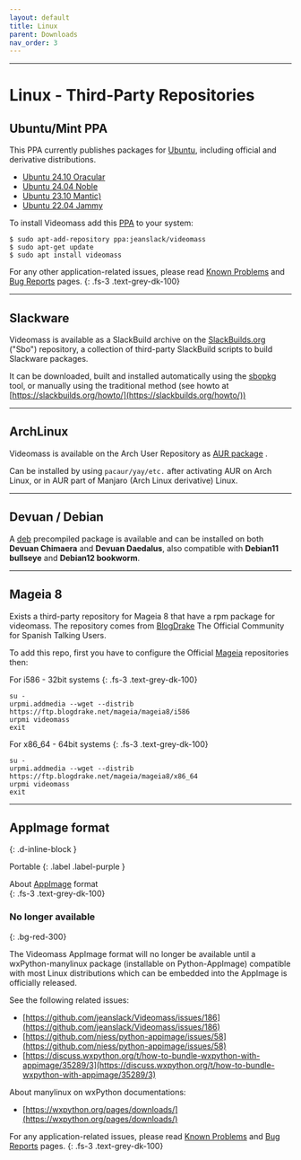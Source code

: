 ```yaml
---
layout: default
title: Linux
parent: Downloads
nav_order: 3
---
```


---

# Linux - Third-Party Repositories

## Ubuntu/Mint PPA

This PPA currently publishes packages for [Ubuntu](https://ubuntu.com/), including official and 
derivative distributions.   

- [Ubuntu 24.10 Oracular](http://cdimage.ubuntu.com/daily-live/current/)
- [Ubuntu 24.04 Noble](https://releases.ubuntu.com/noble/)
- [Ubuntu 23.10 Mantic)](https://releases.ubuntu.com/mantic/)
- [Ubuntu 22.04 Jammy](https://releases.ubuntu.com/jammy/) 


To install Videomass add this 
[PPA](https://launchpad.net/~jeanslack/+archive/ubuntu/videomass) to your system: 
  

`$ sudo apt-add-repository ppa:jeanslack/videomass`   
`$ sudo apt-get update`  
`$ sudo apt install videomass`   

For any other application-related issues, please read 
[Known Problems](../../known_problems) and [Bug Reports](../Bugs) pages.
{: .fs-3 .text-grey-dk-100}   

---

## Slackware

Videomass is available as a SlackBuild archive on the [SlackBuilds.org](https://slackbuilds.org/) 
("Sbo") repository, a collection of third-party SlackBuild scripts to build Slackware packages.

It can be downloaded, built and installed automatically using the [sbopkg](https://sbopkg.org/) 
tool, or manually using the traditional method (see howto at [https://slackbuilds.org/howto/](https://slackbuilds.org/howto/))   

---

## ArchLinux

Videomass is available on the Arch User Repository as [AUR package](https://aur.archlinux.org/packages/videomass) .

Can be installed by using `pacaur/yay/etc.` after activating AUR on Arch Linux, 
or in AUR part of Manjaro (Arch Linux derivative) Linux.

---

## Devuan / Debian

A [deb](https://github.com/jeanslack/Videomass/releases/latest) precompiled package is available and can be installed on both **Devuan Chimaera** and **Devuan Daedalus**, also compatible with **Debian11 bullseye** and **Debian12 bookworm**.

---

## Mageia 8

Exists a third-party repository for Mageia 8 that have a rpm package for videomass.
The repository comes from [BlogDrake](https://blogdrake.net/) The Official Community 
for Spanish Talking Users.

To add this repo, first you have to configure the Official [Mageia](https://www.mageia.org/en/) 
repositories then:

For i586 - 32bit systems
{: .fs-3 .text-grey-dk-100}

```
su -
urpmi.addmedia --wget --distrib https://ftp.blogdrake.net/mageia/mageia8/i586
urpmi videomass
exit
```

For x86_64 - 64bit systems
{: .fs-3 .text-grey-dk-100}

```
su -
urpmi.addmedia --wget --distrib https://ftp.blogdrake.net/mageia/mageia8/x86_64
urpmi videomass
exit
```

---

## AppImage format
{: .d-inline-block } 

Portable
{: .label .label-purple }   

About [AppImage](https://appimage.org/) format   
{: .fs-3 .text-grey-dk-100}

### No longer available 
{: .bg-red-300}

The Videomass AppImage format will no longer be available until a wxPython-manylinux 
package (installable on Python-AppImage) compatible with most Linux distributions 
which can be embedded into the AppImage is officially released.   

See the following related issues: 
- [https://github.com/jeanslack/Videomass/issues/186](https://github.com/jeanslack/Videomass/issues/186)
- [https://github.com/niess/python-appimage/issues/58](https://github.com/niess/python-appimage/issues/58)
- [https://discuss.wxpython.org/t/how-to-bundle-wxpython-with-appimage/35289/3](https://discuss.wxpython.org/t/how-to-bundle-wxpython-with-appimage/35289/3)

About manylinux on wxPython documentations:
- [https://wxpython.org/pages/downloads/](https://wxpython.org/pages/downloads/)

For any application-related issues, please read 
[Known Problems](../../known_problems) and [Bug Reports](../Bugs) pages.
{: .fs-3 .text-grey-dk-100}   
